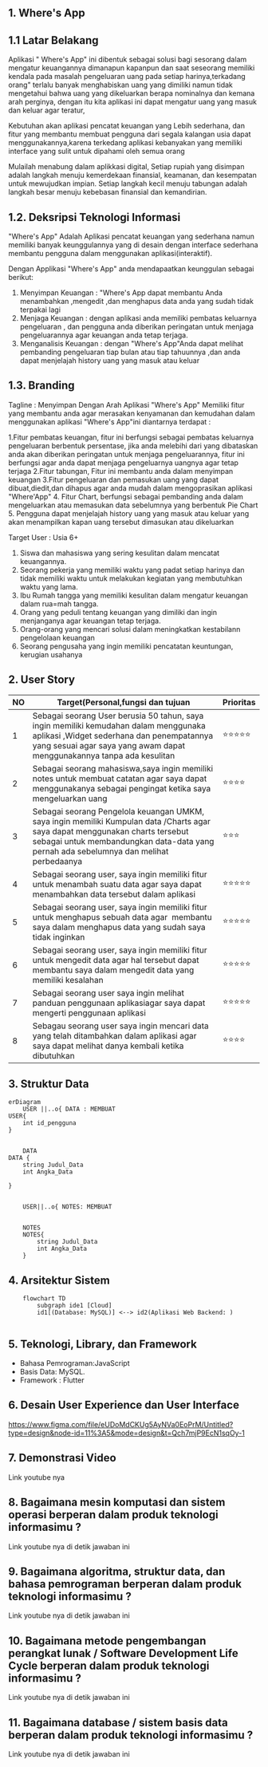 ## 1. Where's App

## 1.1 Latar Belakang
Aplikasi " Where's App" ini dibentuk sebagai solusi bagi sesorang dalam mengatur keuangannya dimanapun kapanpun dan saat seseorang memiliki kendala pada masalah pengeluaran uang pada setiap harinya,terkadang orang" terlalu banyak menghabiskan uang yang dimiliki namun tidak mengetahui bahwa uang yang dikeluarkan berapa nominalnya dan kemana arah perginya, dengan itu kita  aplikasi ini dapat mengatur uang yang masuk dan keluar agar teratur, 

Kebutuhan akan aplikasi pencatat keuangan yang Lebih sederhana, dan fitur yang membantu membuat pengguna dari segala kalangan usia dapat menggunakannya,karena terkedang aplikasi kebanyakan yang memiliki interface yang sulit untuk dipahami oleh semua orang 

Mulailah menabung dalam aplikkasi digital, Setiap rupiah yang disimpan adalah langkah menuju kemerdekaan finansial, keamanan, dan kesempatan untuk mewujudkan impian. Setiap langkah kecil menuju tabungan adalah langkah besar menuju kebebasan finansial dan kemandirian.



## 1.2. Deksripsi Teknologi Informasi
"Where's App" Adalah Aplikasi pencatat keuangan yang sederhana namun memiliki banyak keunggulannya
yang di desain dengan interface sederhana membantu pengguna dalam menggunakan aplikasi(interaktif).

Dengan Applikasi "Where's App" anda mendapaatkan keunggulan sebagai berikut:

1. Menyimpan Keuangan  : "Where's App dapat membantu Anda menambahkan ,mengedit ,dan menghapus data anda yang sudah tidak terpakai lagi
2. Menjaga Keuangan    : dengan aplikasi anda memiliki pembatas keluarnya pengeluaran , dan pengguna anda diberikan peringatan untuk menjaga pengeluarannya agar keuangan anda tetap terjaga.
3. Menganalisis Keuangan : dengan "Where's App"Anda dapat melihat pembanding pengeluaran tiap bulan atau tiap tahuunnya ,dan anda dapat menjelajah history uang yang masuk atau keluar 


## 1.3. Branding
Tagline : Menyimpan Dengan Arah
Aplikasi "Where's App" Memiliki fitur yang membantu anda agar merasakan kenyamanan dan kemudahan dalam menggunakan aplikasi "Where's App"ini  diantarnya terdapat :

1.Fitur pembatas keuangan, fitur ini berfungsi sebagai pembatas keluarnya pengeluaran berbentuk persentase, jika anda melebihi dari yang dibataskan anda  akan diberikan peringatan untuk menjaga pengeluarannya, fitur ini berfungsi agar anda dapat menjaga pengeluarnya uangnya agar tetap terjaga
2.Fitur tabungan, Fitur ini membantu anda dalam menyimpan keuangan
3.Fitur pengeluaran dan pemasukan uang yang dapat dibuat,diedit,dan dihapus agar anda mudah dalam mengoprasikan aplikasi "Where'App"
4. Fitur Chart, berfungsi sebagai pembanding anda dalam mengeluarkan atau memasukan data sebelumnya yang berbentuk Pie Chart 
5. Pengguna dapat menjelajah history uang yang masuk atau keluar yang akan menampilkan kapan uang tersebut dimasukan atau dikeluarkan

Target User :
 Usia 6+
 
 1. Siswa dan mahasiswa yang sering kesulitan dalam mencatat keuangannya.
 2. Seorang pekerja yang memiliki waktu yang padat setiap harinya dan tidak memiliki waktu untuk melakukan kegiatan yang membutuhkan waktu yang lama.
 3. Ibu Rumah tangga yang memiliki kesulitan dalam mengatur keuangan dalam rua=mah tangga.
 4. Orang yang peduli tentang keuangan yang dimiliki dan ingin menjanganya agar keuangan tetap terjaga.
 5. Orang-orang yang mencari solusi dalam meningkatkan kestabilann pengelolaan keuangan
 6. Seorang pengusaha yang ingin memiliki pencatatan keuntungan, kerugian usahanya 


## 2. User Story
NO | Target(Personal,fungsi dan tujuan |Prioritas| 
---|---|---|
1| Sebagai seorang User berusia 50 tahun, saya ingin memiliki kemudahan dalam menggunaka aplikasi ,Widget sederhana dan penempatannya yang sesuai agar saya yang awam dapat menggunakannya tanpa ada kesulitan |  ⭐⭐⭐⭐⭐
2|Sebagai seorang mahasiswa,saya ingin memiliki  notes untuk membuat catatan agar saya dapat menggunakanya sebagai pengingat ketika saya mengeluarkan uang |⭐⭐⭐⭐|
3|Sebagai seorang Pengelola keuangan UMKM, saya ingin memiliki Kumpulan data /Charts agar saya dapat menggunakan charts tersebut sebagai untuk membandungkan data-data yang pernah ada sebelumnya dan melihat perbedaanya |⭐⭐⭐|
4| Sebagai seorang user, saya ingin memiliki fitur untuk menambah suatu data agar saya dapat menambahkan data tersebut dalam aplikasi|⭐⭐⭐⭐⭐|
5| Sebagai seorang user, saya ingin memiliki fitur untuk menghapus sebuah data agar  membantu saya dalam menghapus data yang sudah saya tidak inginkan|⭐⭐⭐⭐⭐|
6|Sebagai seorang user, saya ingin memiliki fitur untuk mengedit data agar hal tersebut dapat membantu saya dalam mengedit data yang memiliki kesalahan|⭐⭐⭐⭐⭐|
7|Sebagai seorang user saya ingin melihat panduan penggunaan aplikasiagar saya dapat mengerti penggunaan aplikasi|⭐⭐⭐⭐⭐|
8|Sebagau seorang user saya ingin mencari data yang telah ditambahkan dalam aplikasi agar saya dapat melihat danya kembali ketika dibutuhkan |⭐⭐⭐⭐

## 3. Struktur Data
```mermaid
erDiagram
    USER ||..o{ DATA : MEMBUAT
USER{
    int id_pengguna
}

    
    DATA 
DATA {
    string Judul_Data
    int Angka_Data

}


    USER||..o{ NOTES: MEMBUAT


    NOTES
    NOTES{
        string Judul_Data
        int Angka_Data
    }
```
## 4. Arsitektur Sistem

```mermaid
    flowchart TD
        subgraph ide1 [Cloud]
        id1[(Database: MySQL)] <--> id2(Aplikasi Web Backend: )
      
```

## 5. Teknologi, Library, dan Framework
- Bahasa Pemrograman:JavaScript
- Basis Data: MySQL.
- Framework : Flutter

## 6. Desain User Experience dan User Interface
https://www.figma.com/file/eUDoMdCKUg5AyNVa0EoPrM/Untitled?type=design&node-id=11%3A5&mode=design&t=Qch7mjP9EcN1sqOy-1
## 7. Demonstrasi Video

Link youtube nya

## 8. Bagaimana mesin komputasi dan sistem operasi berperan dalam produk teknologi informasimu ?

Link youtube nya di detik jawaban ini

## 9. Bagaimana algoritma, struktur data, dan bahasa pemrograman berperan dalam produk teknologi informasimu ?

Link youtube nya di detik jawaban ini

## 10. Bagaimana metode pengembangan perangkat lunak / Software Development Life Cycle berperan dalam produk teknologi informasimu ?

Link youtube nya di detik jawaban ini

## 11. Bagaimana database / sistem basis data berperan dalam produk teknologi informasimu ?

Link youtube nya di detik jawaban ini
